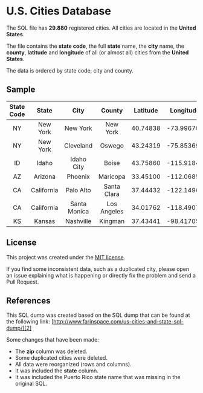 # U.S. Cities Database

The SQL file has **29.880** registered cities. All cities are located in the **United States**.

The file contains the **state code**, the full **state** name, the **city** name, the **county**, **latitude** and **longitude** of all (or almost all) cities from the **United States**.

The data is ordered by state code, city and county.

## Sample

| State Code |    State   |     City     |    County   | Latitude |  Longitude |
|:----------:|:----------:|:------------:|:-----------:|:--------:|:----------:|
|     NY     |  New York  |   New York   |   New York  | 40.74838 | -73.996705 |
|     NY     |  New York  |   Cleveland  |    Oswego   | 43.24319 | -75.853691 |
|     ID     |    Idaho   |  Idaho City  |    Boise    | 43.75860 | -115.91843 |
|     AZ     |   Arizona  |    Phoenix   |   Maricopa  | 33.45100 | -112.06850 |
|     CA     | California |   Palo Alto  | Santa Clara | 37.44432 | -122.14968 |
|     CA     | California | Santa Monica | Los Angeles | 34.01762 | -118.49070 |
|     KS     |   Kansas   |   Nashville  |   Kingman   | 37.43441 | -98.417052 |


## License

This project was created under the [MIT license][1].

If you find some inconsistent data, such as a duplicated city, please open an issue explaining what is happening or directly fix the problem and send a Pull Request.

## References

This SQL dump was created based on the SQL dump that can be found at the following link:
[http://www.farinspace.com/us-cities-and-state-sql-dump/][2]

Some changes that have been made:

 - The **zip** column was deleted.
 - Some duplicated cities were deleted.
 - All data were reorganized (rows and columns).
 - It was included the **state** column.
 - It was included the Puerto Rico state name that was missing in the original SQL.

  [1]: LICENSE
  [2]: http://www.farinspace.com/us-cities-and-state-sql-dump/
